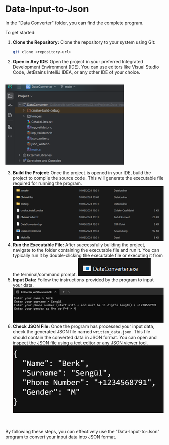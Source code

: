 # Data-Input-to-Json

In the "Data Converter" folder, you can find the complete program. 

To get started:

1. **Clone the Repository:** Clone the repository to your system using Git:
   ```bash
   git clone <repository-url>
   ```

2. **Open in Any IDE:** Open the project in your preferred Integrated Development Environment (IDE). You can use editors like Visual Studio Code, JetBrains IntelliJ IDEA, or any other IDE of your choice.
<br>
<img src="DataConverter/Images/clion.png" alt="clion" style="width:75%; height:75%">

3. **Build the Project:** Once the project is opened in your IDE, build the project to compile the source code. This will generate the executable file required for running the program.
![builded](DataConverter/Images/ordnen.png)
4. **Run the Executable File:** After successfully building the project, navigate to the folder containing the executable file and run it. You can typically run it by double-clicking the executable file or executing it from the terminal/command prompt.
![exe](DataConverter/Images/exefile.png)
5. **Input Data:** Follow the instructions provided by the program to input your data.
![console](DataConverter/Images/console.png)
6. **Check JSON File:** Once the program has processed your input data, check the generated JSON file named ```written_data.json```. This file should contain the converted data in JSON format. You can open and inspect the JSON file using a text editor or any JSON viewer tool.
![json](DataConverter/Images/jsonpreview.png)
<br>
<br>
By following these steps, you can effectively use the "Data-Input-to-Json" program to convert your input data into JSON format.

